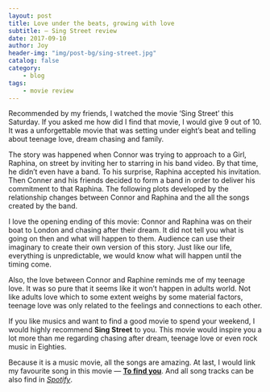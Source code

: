 ```yaml
---
layout: post
title: Love under the beats, growing with love
subtitle: — Sing Street review
date: 2017-09-10
author: Joy
header-img: "img/post-bg/sing-street.jpg"
catalog: false
category:
    - blog
tags:
    - movie review
---
```

Recommended by my friends, I watched the movie ‘Sing Street’ this Saturday. If you asked me how did I find that movie, I would give 9 out of 10.  It was a unforgettable movie that was setting under eight’s beat and telling about teenage love, dream chasing and family.

The story was happened when Connor was trying to approach to  a Girl, Raphina, on street by inviting her to starring in his band video. By that time, he didn’t even have a band. To his surprise, Raphina accepted his invitation.  Then Conner and his friends decided to form a band in order to deliver his commitment to that Raphina.  The following plots developed by the relationship changes between Connor and Raphina and the all the songs created by the band.  

I love the opening ending of this movie: Connor and Raphina was on their boat to London and chasing after their dream.  It did not tell you what is going on then and what will happen to them. Audience can use their imaginary to create their own version of this story.  Just like our life, everything is unpredictable, we would know what will happen until the timing come.

Also, the love between Connor and Raphine reminds me of my teenage love. It was so pure that it seems like it won’t happen in adults world. Not like adults love which to some extent weighs by some material factors, teenage love was only related to the feelings and connections to each other.

If you like musics and want to find a good movie to spend your weekend, I would highly recommend **Sing Street** to you. This movie would inspire you a lot more than me regarding chasing after dream, teenage love or even rock music in Eighties.

Because it is a music movie, all the songs are amazing. At last, I would link my favourite song in this movie — [**To find you**](https://open.spotify.com/track/75WOBjhzpCPLxo8MqXyJf1). And all song tracks can be also find in [*Spotify*](https://open.spotify.com/artist/7AKznuvHmbW7uZbUkLY4Je).
